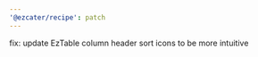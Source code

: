 ```yaml
---
'@ezcater/recipe': patch
---
```


fix: update EzTable column header sort icons to be more intuitive
